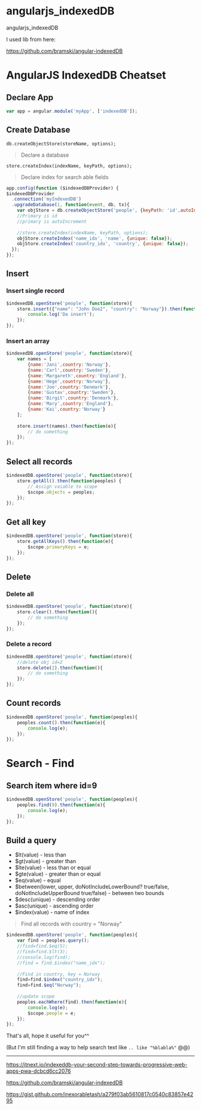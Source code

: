 # angularjs_indexedDB
angularjs_indexedDB

I used lib from here:

https://github.com/bramski/angular-indexedDB

# AngularJS IndexedDB Cheatset

## Declare App

```js
var app = angular.module('myApp', ['indexedDB']);
```

## Create Database

`db.createObjectStore(storeName, options);`

> Declare a database

`store.createIndex(indexName, keyPath, options);`

> Declare index for search able fields

```js
app.config(function ($indexedDBProvider) {
$indexedDBProvider
  .connection('myIndexedDB')
  .upgradeDatabase(1, function(event, db, tx){	
	var objStore = db.createObjectStore('people', {keyPath: 'id',autoIncrement: true});
	//Primary is id
	//primary is autoIncrement
	
	//store.createIndex(indexName, keyPath, options);
	objStore.createIndex('name_idx', 'name', {unique: false});
	objStore.createIndex('country_idx', 'country', {unique: false});
  });
});
```

## Insert

### Insert single record

```js
$indexedDB.openStore('people', function(store){
	store.insert({"name": "John Doe2", "country": "Norway"}).then(function(e){
		console.log('Da insert');
	});
});
```

### Insert an array

```js
$indexedDB.openStore('people', function(store){
	var names = [
		{name:'Jani',country:'Norway'},
		{name:'Carl',country:'Sweden'},
		{name:'Margareth',country:'England'},
		{name:'Hege',country:'Norway'},
		{name:'Joe',country:'Denmark'},
		{name:'Gustav',country:'Sweden'},
		{name:'Birgit',country:'Denmark'},
		{name:'Mary',country:'England'},
		{name:'Kai',country:'Norway'}
	];
	
	store.insert(names).then(function(e){
		// do something
	});
});
```

## Select all records

```js
$indexedDB.openStore('people', function(store){
	store.getAll().then(function(peoples) {
		// Assign vaiable to scope
		$scope.objects = peoples;
	});
});
```

## Get all key

```js
$indexedDB.openStore('people', function(store){
	store.getAllKeys().then(function(e){
		$scope.primaryKeys = e;
	});
});
```

## Delete

### Delete all

```js
$indexedDB.openStore('people', function(store){
	store.clear().then(function(){
		// do something
	});
});
```

### Delete a record

```js
$indexedDB.openStore('people', function(store){
	//delete obj id=2
	store.delete(2).then(function(){
		// do something
	});
});
```

## Count records

```js
$indexedDB.openStore('people', function(peoples){
	peoples.count().then(function(e){
		console.log(e);
	});
});
```

# Search - Find

## Search item where id=9

```js
$indexedDB.openStore('people', function(peoples){
	peoples.find(9).then(function(e){
		console.log(e);
	});
});	
```

## Build a query

* $lt(value) - less than
* $gt(value) - greater than
* $lte(value) - less than or equal
* $gte(value) - greater than or equal
* $eq(value) - equal
* $between(lower, upper, doNotIncludeLowerBound? true/false, doNotIncludeUpperBound true/false) - between two bounds
* $desc(unique) - descending order
* $asc(unique) - ascending order
* $index(value) - name of index

> Find all records with country = "Norway"

```js
$indexedDB.openStore('people', function(peoples){
	var find = peoples.query();
	//find=find.$eq(5);
	//find=find.$lt(3);
	//console.log(find);		
	//find = find.$index("name_idx");
	
	//Find in country, key = Norway
	find=find.$index("country_idx");
	find=find.$eq("Norway");
	
	//update scope
	peoples.eachWhere(find).then(function(e){
		console.log(e);
		$scope.people = e;
	});
});
```

That's all, hope it useful for you^^

(But I'm still finding a way to help search text like `.. like "%blabla%"` @@)



---

https://itnext.io/indexeddb-your-second-step-towards-progressive-web-apps-pwa-dcbcd6cc2076

https://github.com/bramski/angular-indexedDB


https://gist.github.com/inexorabletash/a279f03ab5610817c0540c83857e4295